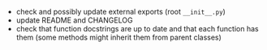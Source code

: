 * check and possibly update external exports (root `__init__.py`)
* update README and CHANGELOG
* check that function docstrings are up to date and that each function has them (some methods might inherit them from parent classes)
